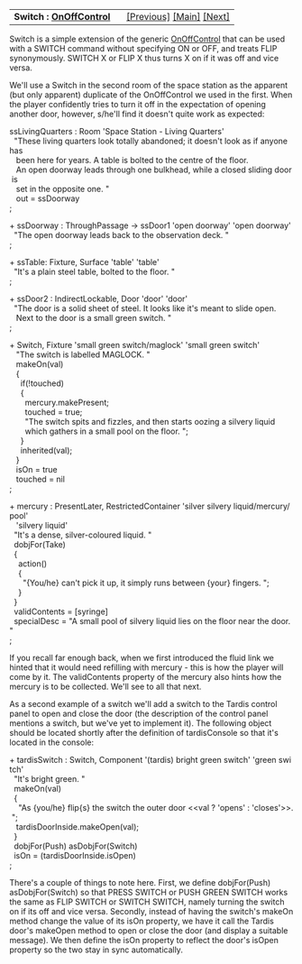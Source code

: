 ---
---
<table width="100%" data-border="0" data-cellspacing="0"
data-cellpadding="3" data-bgcolor="#C0C0C0">
<colgroup>
<col style="width: 50%" />
<col style="width: 50%" />
</colgroup>
<tbody>
<tr>
<td style="text-align: left;"><strong>Switch : <a
href="onoffcontrol.html">OnOffControl</a><br />
</strong></td>
<td style="text-align: right;"><a href="onoffcontrol.html">[Previous]</a>
<a href="generalintroduction.html">[Main]</a> <a
href="lever(2).html">[Next]</a></td>
</tr>
</tbody>
</table>

  
Switch is a simple extension of the generic
[OnOffControl](onoffcontrol.html) that can be used with a SWITCH command
without specifying ON or OFF, and treats FLIP synonymously. SWITCH X or
FLIP X thus turns X on if it was off and vice versa.  
  
We'll use a Switch in the second room of the space station as the
apparent (but only apparent) duplicate of the OnOffControl we used in
the first. When the player confidently tries to turn it off in the
expectation of opening another door, however, s/he'll find it doesn't
quite work as expected:  
  
ssLivingQuarters : Room 'Space Station - Living Quarters'  
  "These living quarters look totally abandoned; it doesn't look as if anyone has  
   been here for years. A table is bolted to the centre of the floor.   
   An open doorway leads through one bulkhead, while a closed sliding door is   
   set in the opposite one. "     
   out = ssDoorway  
;  
  
+ ssDoorway : ThroughPassage -\> ssDoor1 'open doorway' 'open doorway'  
  "The open doorway leads back to the observation deck. "  
;  
  
+ ssTable: Fixture, Surface 'table' 'table'  
  "It's a plain steel table, bolted to the floor. "  
;  
  
+ ssDoor2 : IndirectLockable, Door 'door' 'door'  
  "The door is a solid sheet of steel. It looks like it's meant to slide open.  
   Next to the door is a small green switch. "     
;  
  
+ Switch, Fixture 'small green switch/maglock' 'small green switch'  
   "The switch is labelled MAGLOCK. "  
   makeOn(val)  
   {  
     if(!touched)  
     {  
       mercury.makePresent;  
       touched = true;  
       "The switch spits and fizzles, and then starts oozing a silvery liquid  
       which gathers in a small pool on the floor. ";  
     }  
     inherited(val);  
   }  
   isOn = true  
   touched = nil  
;  
  
+ mercury : PresentLater, RestrictedContainer 'silver silvery liquid/mercury/pool'  
   'silvery liquid'  
  "It's a dense, silver-coloured liquid. "  
  dobjFor(Take)  
  {  
    action()  
    {  
      "{You/he} can't pick it up, it simply runs between {your} fingers. ";  
    }  
  }  
  validContents = \[syringe\]  
  specialDesc = "A small pool of silvery liquid lies on the floor near the door. "  
;  
  
If you recall far enough back, when we first introduced the fluid link
we hinted that it would need refilling with mercury - this is how the
player will come by it. The validContents property of the mercury also
hints how the mercury is to be collected. We'll see to all that next.  
  
As a second example of a switch we'll add a switch to the Tardis control
panel to open and close the door (the description of the control panel
mentions a switch, but we've yet to implement it). The following object
should be located shortly after the definition of tardisConsole so that
it's located in the console:  
  
+ tardisSwitch : Switch, Component '(tardis) bright green switch' 'green switch'  
  "It's bright green. "  
  makeOn(val)  
  {  
    "As {you/he} flip{s} the switch the outer door \<\<val ? 'opens' : 'closes'\>\>. ";  
   tardisDoorInside.makeOpen(val);     
  }  
  dobjFor(Push) asDobjFor(Switch)   
  isOn = (tardisDoorInside.isOpen)   
;  
  
There's a couple of things to note here. First, we define dobjFor(Push)
asDobjFor(Switch) so that PRESS SWITCH or PUSH GREEN SWITCH works the
same as FLIP SWITCH or SWITCH SWITCH, namely turning the switch on if
its off and vice versa. Secondly, instead of having the switch's makeOn
method change the value of its isOn property, we have it call the Tardis
door's makeOpen method to open or close the door (and display a suitable
message). We then define the isOn property to reflect the door's isOpen
property so the two stay in sync automatically.  
  
